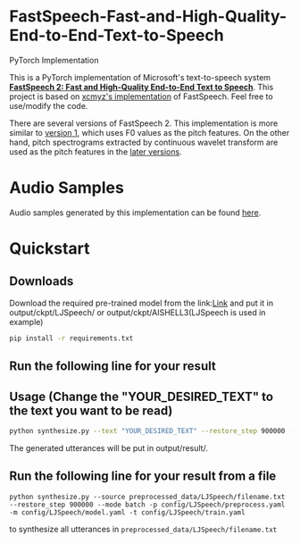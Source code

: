 # FastSpeech-Fast-and-High-Quality-End-to-End-Text-to-Speech
PyTorch Implementation

This is a PyTorch implementation of Microsoft's text-to-speech system [**FastSpeech 2: Fast and High-Quality End-to-End Text to Speech**](https://arxiv.org/abs/2006.04558v1). 
This project is based on [xcmyz's implementation](https://github.com/xcmyz/FastSpeech) of FastSpeech. Feel free to use/modify the code.

There are several versions of FastSpeech 2.
This implementation is more similar to [version 1](https://arxiv.org/abs/2006.04558v1), which uses F0 values as the pitch features.
On the other hand, pitch spectrograms extracted by continuous wavelet transform are used as the pitch features in the [later versions](https://arxiv.org/abs/2006.04558).


# Audio Samples
Audio samples generated by this implementation can be found [here](https://ming024.github.io/FastSpeech2/). 

# Quickstart

## Downloads

Download the required pre-trained model from the link:[Link](https://drive.google.com/drive/folders/1DOhZGlTLMbbAAFZmZGDdc77kz1PloS7F?usp=sharing)
and put it in output/ckpt/LJSpeech/ or output/ckpt/AISHELL3(LJSpeech is used in example)


```bash
pip install -r requirements.txt
```

## Run the following line for your result
## Usage (Change the "YOUR_DESIRED_TEXT" to the text you want to be read)
```bash
python synthesize.py --text "YOUR_DESIRED_TEXT" --restore_step 900000 --mode single -p config/LJSpeech/preprocess.yaml -m config/LJSpeech/model.yaml -t config/LJSpeech/train.yaml
```
The generated utterances will be put in output/result/.
## Run the following line for your result from a file
```
python synthesize.py --source preprocessed_data/LJSpeech/filename.txt --restore_step 900000 --mode batch -p config/LJSpeech/preprocess.yaml -m config/LJSpeech/model.yaml -t config/LJSpeech/train.yaml
```
to synthesize all utterances in ``preprocessed_data/LJSpeech/filename.txt``

